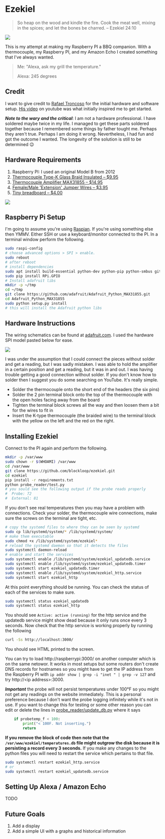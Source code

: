 # Ezekiel

> So heap on the wood and kindle the fire. Cook the meat well, mixing in the spices; and let the bones be charred. – Ezekiel 24:10

![](https://cdn.rawgit.com/blockloop/ezekiel/master/ss.png)

This is my attempt at making my Raspberry PI a BBQ companion. With a thermocouple, my Raspberry PI, and my Amazon Echo I created something that I've always wanted. 

>  Me: "Alexa, ask my grill the temperature."
>
> Alexa: 245 degrees

## Credit

I want to give credit to [Rafael Troncoso](https://www.cyberhades.com/2015/04/21/termometro-para-barbacoa-ahumador-horno-con-raspberry-pi/) for the initial hardware and software setup. [His video](https://www.youtube.com/watch?v=tx0H9_cJFyg) on youtube was what initially inspired me to get started.

***Note to the wary and the critical***: I am not a hardware professional. I have soldered maybe twice in my life. I managed to get these parts soldered together because I remembered some things by father tought me. Perhaps they aren't true. Perhaps I am doing it wrong. Nevertheless, I had fun and got the outcome I wanted. The longevity of the solution is still to be determined 😉

## Hardware Requirements

1. Raspberry PI: I used an original Model B from 2012
2. [Thermocouple Type-K Glass Braid Insulated – $9.95](https://www.adafruit.com/products/270)
3. [Thermocouple Amplifier MAX31855 – $14.95](https://www.adafruit.com/products/269)
4. [Female/Male 'Extension' Jumper Wires – $3.95](https://www.adafruit.com/products/826)
5. [Tiny breadboard – $4.00](https://www.adafruit.com/products/65)



![](https://dl.dropbox.com/s/oruxre15f7lsccg/Screenshot%202017-01-01%2012.39.44.png)

## Raspberry Pi Setup

I'm going to assume you're using [Raspian](https://www.raspberrypi.org/downloads/raspbian/). If you're using something else then YMMV. Either SSH or use a keyboard/monitor connected to the PI. In a terminal window perform the following.

```Bash
sudo raspi-config
# choose advanced options > SPI > enable. 
sudo reboot
# after reboot
# install dependencies
sudo apt install build-essential python-dev python-pip python-smbus git
sudo pip install RPi.GPIO
# Install adafruit libs
mkdir -p ~/tmp
cd ~/tmp
git clone https://github.com/adafruit/Adafruit_Python_MAX31855.git
cd Adafruit_Python_MAX31855
sudo python setup.py install
# this will install the Adafruit python libs
```

## Hardware Instructions

The wiring schematics can be found at [adafruit.com](https://learn.adafruit.com/max31855-thermocouple-python-library/hardware). I used the hardware SPI model pasted below for ease. 

![](https://cdn-learn.adafruit.com/assets/assets/000/019/767/large1024/temperature_pi-hardwarespi-max31855_bb.png?1411071293)

I was under the assumption that I could connect the pieces without solder and get a reading, but I was sadly mistaken. I was able to hold the amplifier in a certain position and get a reading, but it was in and out. I was having trouble getting a good connection without solder. If you don't know how to solder then I suggest you do some searching on YouTube. It's really simple. 

* Solder the thermocouple onto the short end of the headers (the six pins)
* Solder the 2 pin terminal block onto the top of the thermocouple with the open holes facing away from the board
* Tighten the terminal block screws all the way and then loosen them a bit for the wires to fit in
* Insert the K-type thermocouple (the braided wire) to the terminal block with the yellow on the left and the red on the right. 

## Installing Ezekiel

Connect to the PI again and perform the following.

```bash
mkdir -p /var/www
sudo chown -r $(WHOAMI) /var/www
cd /var/www
git clone https://github.com/blockloop/ezekiel.git
cd ezekiel
pip install -r requirements.txt
python probe_reader/test.py
# you sould see the following output if the probe reads properly
#  Probe: 72
#  External: 81
```

If you don't see real temperatures then you may have a problem with connections. Check your solder, the thermocouple wire connections, make sure the screws on the terminal are tight, etc. 

```bash
# copy the systemd files to where they can be seen by systemd
sudo cp lib/systemd/system/* /lib/systemd/system/
# make them executable
sudo chmod +x /lib/systemd/system/ezekiel*
# reload the systemd daemon so that it detects the files
sudo systemctl daemon-reload
# enable and start the services
sudo systemctl enable /lib/systemd/system/ezekiel_updatedb.service
sudo systemctl enable /lib/systemd/system/ezekiel_updatedb.timer
sudo systemctl start ezekiel_updatedb.timer
sudo systemctl enable /lib/systemd/system/ezekiel_http.service
sudo systemctl start ezekiel_http
```

At this point everything should be running. You can check the status of each of the services to make sure.

```bash
sudo systemctl status ezekiel_updatedb
sudo systemctl status ezekiel_http
```

You should see `Active: active (running)` for the http service and the updatedb service might show dead because it only runs once every 3 seconds. Now check that the http service is working properly by running the following

```bash
curl -Ss http://localhost:3000/
```

You should see HTML printed to the screen. 

You can try to load http://raspberrypi:3000/ on another computer which is on the same netowor. It works in most setups but some routers don't create DNS records for hostnames so you might have to get the IP address from the Raspberry PI with `ip addr show | grep -i "inet " | grep -v 127` and try http://\<ip address\>:3000. 

***Important*** the probe will not persist temperatures under 100°F so you might not get any readings on the website immediately. This is a personal preference because I don't want the probe logging infinitely while it's not in use. If you want to change this for testing or some other reason you can edit or delete the lines in [probe_reader/update_db.py](probe_reader/update_db.py) where it says

```python
    if probetemp_f < 100:
        print("< 100F. Not inserting.")
        return
```

**If you remove the block of code then note that the `/var/www/ezekiel/temperatures.db` file might outgrow the disk because it is persisting a record every 3 seconds.** If you make any changes to the python files you will need to restart the service which pertains to that file.

```bash
sudo systemctl restart ezekiel_http.service
# or
sudo systemctl restart ezekiel_updatedb.service
```

## Setting Up Alexa / Amazon Echo

TODO

## Future Goals

1. Add a display
2. Add a simple UI with a graphs and historical information